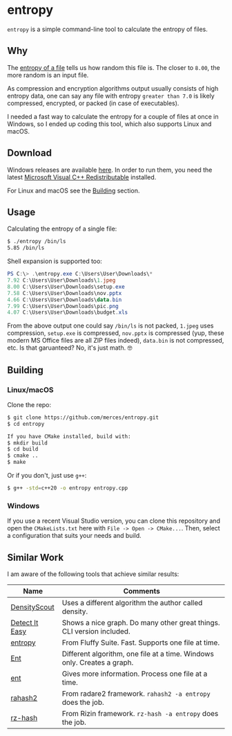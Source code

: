 # entropy

`entropy` is a simple command-line tool to calculate the entropy of files.

## Why

The [entropy of a file](https://kennethghartman.com/calculate-file-entropy/) tells us how random this file is.
The closer to `8.00`, the more random is an input file.

As compression and encryption algorithms output usually consists of high entropy data, one can say
any file with entropy `greater than 7.0` is likely compressed, encrypted, or packed (in case of executables).

I needed a fast way to calculate the entropy for a couple of files at once in Windows, so I ended up coding
this tool, which also supports Linux and macOS.

## Download

Windows releases are available [here](https://github.com/merces/entropy/releases). In order to run them, you need the latest [Microsoft Visual C++ Redistributable](docs.microsoft.com/en-us/cpp/windows/latest-supported-vc-redist)
installed.

For Linux and macOS see the [Building](#Building) section.

## Usage

Calculating the entropy of a single file:

```bash
$ ./entropy /bin/ls
5.85 /bin/ls
```

Shell expansion is supported too:

```powershell
PS C:\> .\entropy.exe C:\Users\User\Downloads\*
7.92 C:\Users\User\Downloads\1.jpeg
8.00 C:\Users\User\Downloads\setup.exe
7.58 C:\Users\User\Downloads\nov.pptx
4.66 C:\Users\User\Downloads\data.bin
7.99 C:\Users\User\Downloads\pic.png
4.07 C:\Users\User\Downloads\budget.xls
```

From the above output one could say `/bin/ls` is not packed, `1.jpeg` uses compression,
`setup.exe` is compressed, `nov.pptx` is compressed (yup, these modern MS Office files are all
ZIP files indeed), `data.bin` is not compressed, etc. Is that garuanteed? No, it's just math. :nerd_face:

## Building

### Linux/macOS

Clone the repo:

```bash
$ git clone https://github.com/merces/entropy.git
$ cd entropy

If you have CMake installed, build with:
$ mkdir build
$ cd build
$ cmake ..
$ make
```

Or if you don't, just use `g++`:

```bash
$ g++ -std=c++20 -o entropy entropy.cpp
```

### Windows

If you use a recent Visual Studio version, you can clone this repository and open the `CMakeLists.txt` here
with `File -> Open -> CMake...`. Then, select a configuration that suits your needs and build.

## Similar Work

I am aware of the following tools that achieve similar results:

| Name                                                                        | Comments                                                                |
| --------------------------------------------------------------------------- | ----------------------------------------------------------------------- |
| [DensityScout](https://cert.at/en/downloads/software/software-densityscout) | Uses a different algorithm the author called density.                   |
| [Detect It Easy](https://github.com/horsicq/Detect-It-Easy)                 | Shows a nice graph. Do many other great things. CLI version included.   |
| [entropy](https://github.com/dirtbags/fluffy/blob/master/entropy.c)         | From Fluffy Suite. Fast. Supports one file at time.                     |
| [Ent](https://gynvael.coldwind.pl/?id=158)                                  | Different algorithm, one file at a time. Windows only. Creates a graph. |
| [ent](https://www.fourmilab.ch/random/)                                     | Gives more information. Process one file at a time.                     |
| [rahash2](https://www.radare.org/n/radare2.html)                            | From radare2 framework. `rahash2 -a entropy` does the job.              |
| [rz-hash](https://rizin.re)                                                 | From Rizin framework. `rz-hash -a entropy` does the job.                |


